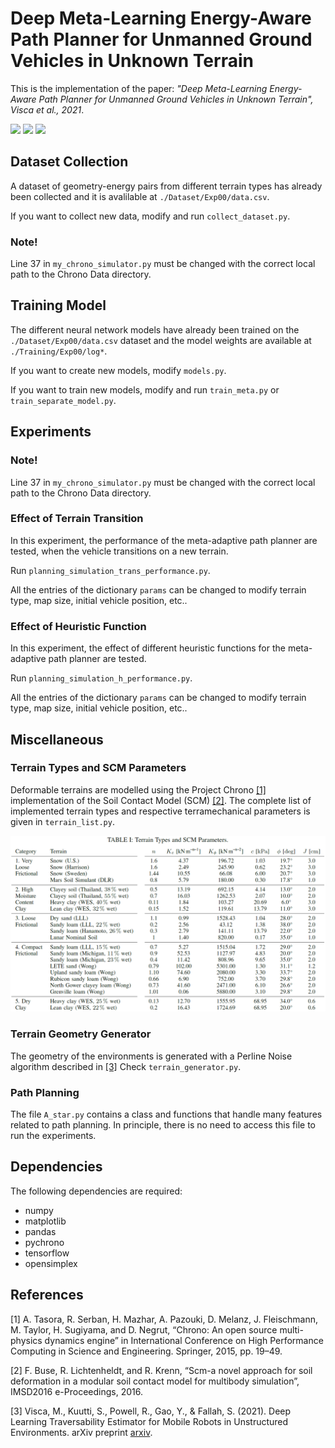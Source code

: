 # Deep Meta-Learning Energy-Aware Path Planner for Unmanned Ground Vehicles in Unknown Terrain
This is the implementation of the paper: *"Deep Meta-Learning Energy-Aware Path Planner for Unmanned Ground Vehicles in Unknown Terrain", Visca et al., 2021*.

<img src="https://github.com/picchius94/META-UGV/blob/main/Images/transition.gif" width="270"> <img src="https://github.com/picchius94/META-UGV/blob/main/Images/transition2.gif" width="270"> <img src="https://github.com/picchius94/META-UGV/blob/main/Images/transition3.gif" width="270">

## Dataset Collection
A dataset of geometry-energy pairs from different terrain types has already been collected and it is avalilable at `./Dataset/Exp00/data.csv`.

If you want to collect new data, modify and run `collect_dataset.py`.
### Note!
Line 37 in `my_chrono_simulator.py` must be changed with the correct local path to the Chrono Data directory.

## Training Model
The different neural network models have already been trained on the `./Dataset/Exp00/data.csv` dataset and the model weights are available at `./Training/Exp00/log*`.

If you want to create new models, modify `models.py`.

If you want to train new models, modify and run `train_meta.py` or `train_separate_model.py`.

## Experiments
### Note!
Line 37 in `my_chrono_simulator.py` must be changed with the correct local path to the Chrono Data directory.
### Effect of Terrain Transition
In this experiment, the performance of the meta-adaptive path planner are tested, when the vehicle transitions on a new terrain.

Run `planning_simulation_trans_performance.py`.

All the entries of the dictionary `params` can be changed to modify terrain type, map size, initial vehicle position, etc..

### Effect of Heuristic Function
In this experiment, the effect of different heuristic functions for the meta-adaptive path planner are tested.

Run `planning_simulation_h_performance.py`.

All the entries of the dictionary `params` can be changed to modify terrain type, map size, initial vehicle position, etc..


## Miscellaneous
### Terrain Types and SCM Parameters
Deformable terrains are modelled using the Project Chrono [[1]](#1) implementation of the Soil Contact Model (SCM) [[2]](#2). The complete list of implemented terrain types and respective terramechanical parameters is given in `terrain_list.py`.

<p align="center">
<img src="https://github.com/picchius94/META-UGV/blob/main/Images/terrain_types.png" width="700">
</p>

### Terrain Geometry Generator
The geometry of the environments is generated with a Perline Noise algorithm described in [[3]](#3)
Check `terrain_generator.py`.

### Path Planning
The file `A_star.py` contains a class and functions that handle many features related to path planning.
In principle, there is no need to access this file to run the experiments.

## Dependencies
The following dependencies are required:
- numpy
- matplotlib
- pandas
- pychrono
- tensorflow
- opensimplex




## References
<a id="1">[1]</a> 
A. Tasora, R. Serban, H. Mazhar, A. Pazouki, D. Melanz, J. Fleischmann, M. Taylor, H. Sugiyama, and D. Negrut, “Chrono: An open source multi-physics dynamics engine” in International Conference on High Performance Computing in Science and Engineering. Springer, 2015, pp. 19–49.

<a id="2">[2]</a>
F. Buse, R. Lichtenheldt, and R. Krenn, “Scm-a novel approach for soil deformation in a modular soil contact model for multibody simulation”, IMSD2016 e-Proceedings, 2016.

<a id="3">[3]</a>
Visca, M., Kuutti, S., Powell, R., Gao, Y., & Fallah, S. (2021). Deep Learning Traversability Estimator for Mobile Robots in Unstructured Environments. arXiv preprint [arxiv](arXiv:2105.10937).
